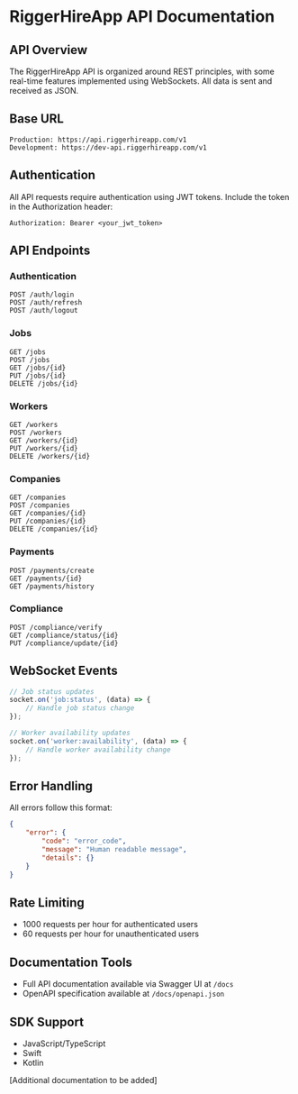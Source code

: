 # RiggerHireApp API Documentation

## API Overview

The RiggerHireApp API is organized around REST principles, with some real-time features implemented using WebSockets. All data is sent and received as JSON.

## Base URL

```
Production: https://api.riggerhireapp.com/v1
Development: https://dev-api.riggerhireapp.com/v1
```

## Authentication

All API requests require authentication using JWT tokens. Include the token in the Authorization header:

```
Authorization: Bearer <your_jwt_token>
```

## API Endpoints

### Authentication

```http
POST /auth/login
POST /auth/refresh
POST /auth/logout
```

### Jobs

```http
GET /jobs
POST /jobs
GET /jobs/{id}
PUT /jobs/{id}
DELETE /jobs/{id}
```

### Workers

```http
GET /workers
POST /workers
GET /workers/{id}
PUT /workers/{id}
DELETE /workers/{id}
```

### Companies

```http
GET /companies
POST /companies
GET /companies/{id}
PUT /companies/{id}
DELETE /companies/{id}
```

### Payments

```http
POST /payments/create
GET /payments/{id}
GET /payments/history
```

### Compliance

```http
POST /compliance/verify
GET /compliance/status/{id}
PUT /compliance/update/{id}
```

## WebSocket Events

```javascript
// Job status updates
socket.on('job:status', (data) => {
    // Handle job status change
});

// Worker availability updates
socket.on('worker:availability', (data) => {
    // Handle worker availability change
});
```

## Error Handling

All errors follow this format:

```json
{
    "error": {
        "code": "error_code",
        "message": "Human readable message",
        "details": {}
    }
}
```

## Rate Limiting

- 1000 requests per hour for authenticated users
- 60 requests per hour for unauthenticated users

## Documentation Tools

- Full API documentation available via Swagger UI at `/docs`
- OpenAPI specification available at `/docs/openapi.json`

## SDK Support

- JavaScript/TypeScript
- Swift
- Kotlin

[Additional documentation to be added]
